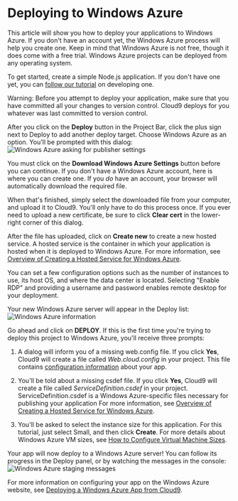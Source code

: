 # Deploying to Windows Azure

This article will show you how to deploy your applications to Windows Azure. If you don't have an account yet, the Windows Azure process will help you create one. Keep in mind that Windows Azure is not free, though it does come with a free trial. Windows Azure projects can be deployed from any operating system.

To get started, create a simple Node.js application. If you don't have one yet, you can [follow our tutorial](writing_nodejs_hello_world.html) on developing one. 

Warning: Before you attempt to deploy your application, make sure that you have committed all your changes to version control. Cloud9 deploys for you whatever was last committed to version control.

After you click on the **Deploy** button in the Project Bar, click the plus sign next to Deploy to add another deploy target. Choose Windows Azure as an option. You'll be prompted with this dialog:  
![Windows Azure asking for publisher settings](./images/windowsAzureDialog.png)

You must click on the **Download Windows Azure Settings** button before you can continue. If you don't have a Windows Azure account, here is where you can create one. If you _do_ have an account, your browser will automatically download the required file.

When that's finished, simply select the downloaded file from your computer, and upload it to Cloud9. You'll only have to do this process once. If you ever need to upload a new certificate, be sure to click **Clear cert** in the lower-right corner of this dialog.

After the file has uploaded, click on **Create new** to create a new hosted service. A hosted service is the container in which your application is hosted when it is deployed to Windows Azure. For more information, see [Overview of Creating a Hosted Service for Windows Azure](http://msdn.microsoft.com/en-us/library/windowsazure/gg432976.aspx). 

You can set a few configuration options such as the number of instances to use, its host OS, and where the data center is located. Selecting "Enable RDP" and providing a username and password enables remote desktop for your deployment.

Your new Windows Azure server will appear in the Deploy list:  
![Windows Azure information](./images/windowsAzureInfo.png)

Go ahead and click on **DEPLOY**. If this is the first time you're trying to deploy this project to Windows Azure, you'll receive three prompts:

1. A dialog will inform you of a missing web.config file. If you click **Yes**, Cloud9 will create a file called _Web.cloud.config_ in your project. This file contains [configuration information](http://en.wikipedia.org/wiki/Web.config) about your app.

2. You'll be told about a missing csdef file. If you click **Yes**, Cloud9 will create a file called _ServiceDefinition.csdef_ in your project. ServiceDefinition.csdef is a Windows Azure-specific files necessary for publishing your application For more information, see [Overview of Creating a Hosted Service for Windows Azure](http://msdn.microsoft.com/en-us/library/windowsazure/gg432976.aspx).

3. You'll be asked to select the instance size for this application. For this tutorial, just select Small, and then click **Create**. For more details about Windows Azure VM sizes, see [How to Configure Virtual Machine Sizes](http://msdn.microsoft.com/en-us/library/windowsazure/ee814754.aspx).

Your app will now deploy to a Windows Azure server! You can follow its progress in the Deploy panel, or by watching the messages in the console:
![Windows Azure staging messages](./images/windowsAzureStagingOutput.png)

For more information on configuring your app on the Windows Azure website, see [Deploying a Windows Azure App from Cloud9](http://www.windowsazure.com/en-us/develop/nodejs/tutorials/deploying-with-cloud9/).